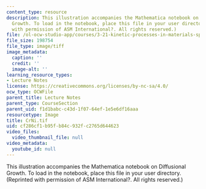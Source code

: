 ```yaml
---
content_type: resource
description: This illustration accompanies the Mathematica notebook on Diffusional
  Growth. To load in the notebook, place this file in your user directory. (Reprinted
  with permission of ASM International?. All rights reserved.)
file: /ol-ocw-studio-app/courses/3-21-kinetic-processes-in-materials-spring-2006/cf286cf1b95fb84c932fc2765d644623_CrNi.tif
file_size: 198754
file_type: image/tiff
image_metadata:
  caption: ''
  credit: ''
  image-alt: ''
learning_resource_types:
- Lecture Notes
license: https://creativecommons.org/licenses/by-nc-sa/4.0/
ocw_type: OCWFile
parent_title: Lecture Notes
parent_type: CourseSection
parent_uid: f1d1babc-c43d-1f07-64ef-1e5e6df16aaa
resourcetype: Image
title: CrNi.tif
uid: cf286cf1-b95f-b84c-932f-c2765d644623
video_files:
  video_thumbnail_file: null
video_metadata:
  youtube_id: null
---
```

This illustration accompanies the Mathematica notebook on Diffusional Growth. To load in the notebook, place this file in your user directory. (Reprinted with permission of ASM International?. All rights reserved.)